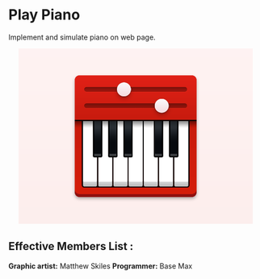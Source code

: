 # Play Piano
Implement and simulate piano on web page.

<center>
<img width="92%" src="https://raw.githubusercontent.com/BaseMax/PlayPiano/master/demo.png">
</center>


Effective Members List :
------------
**Graphic artist:** Matthew Skiles
**Programmer:** Base Max
